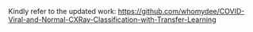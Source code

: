 Kindly refer to the updated work:
https://github.com/whomydee/COVID-Viral-and-Normal-CXRay-Classification-with-Transfer-Learning
